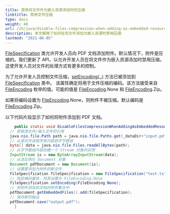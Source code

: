 ```yaml
---
title: 禁用将文件作为嵌入资源添加时的压缩
linktitle: 禁用文件压缩
type: docs
weight: 40
url: /zh/java/disable-files-compression-when-adding-as-embedded-resources/
description: 本文解释了如何在将文件添加为嵌入资源时禁用压缩
lastmod: "2021-06-05"
---
```


[FileSpecification](https://reference.aspose.com/pdf/java/com.aspose.pdf/FileSpecification) 类允许开发人员向 PDF 文档添加附件。默认情况下，附件是压缩的。我们更新了 API，以允许开发人员在将文件作为嵌入资源添加时禁用压缩。这使开发人员对文件的处理方式有更多的控制。

为了允许开发人员控制文件压缩，[setEncoding(..)](https://reference.aspose.com/pdf/java/com.aspose.pdf/FileSpecification#setEncoding-int-) 方法已被添加到 [FileSpecification](https://reference.aspose.com/pdf/java/com.aspose.pdf/FileSpecification) 类中。
 该属性确定将用于文件压缩的编码。该方法接受来自 [FileEncoding](https://reference.aspose.com/pdf/java/com.aspose.pdf/FileEncoding) 枚举的值。可能的值是 [FileEncoding](https://reference.aspose.com/pdf/java/com.aspose.pdf/FileEncoding).None 和 [FileEncoding](https://reference.aspose.com/pdf/java/com.aspose.pdf/FileEncoding).Zip。

如果将编码设置为 [FileEncoding](https://reference.aspose.com/pdf/java/com.aspose.pdf/FileEncoding).None，则附件不被压缩。默认编码是 [FileEncoding](https://reference.aspose.com/pdf/java/com.aspose.pdf/FileEncoding).Zip。

以下代码片段显示了如何将附件添加到 PDF 文档。

```java
    public static void DisableFilesCompressionWhenAddingAsEmbeddedResources() throws IOException{
  // 获取源文件/输入文件的引用
  java.nio.file.Path path = java.nio.file.Paths.get(_dataDir+"input.pdf");
  // 从源文件读取所有内容到字节数组
  byte[] data = java.nio.file.Files.readAllBytes(path);
  // 从字节数组内容创建一个 Stream 对象的实例
  InputStream is = new ByteArrayInputStream(data);
  // 从流实例化 Document 对象
  Document pdfDocument = new Document(is);
  // 设置要添加为附件的新文件
  FileSpecification fileSpecification = new FileSpecification("test.txt", "示例文本文件");
  // 指定编码属性，将其设置为 FileEncoding.None
  fileSpecification.setEncoding(FileEncoding.None);
  // 将附件添加到文档的附件集合中
  pdfDocument.getEmbeddedFiles().add(fileSpecification);
  // 保存新的输出
  pdfDocument.save("output.pdf");
    }
```
